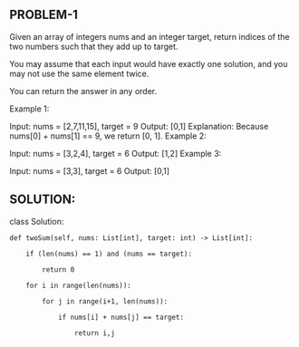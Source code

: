 ## PROBLEM-1

Given an array of integers nums and an integer target, return indices of the two numbers such that they add up to target.

You may assume that each input would have exactly one solution, and you may not use the same element twice.

You can return the answer in any order.

Example 1:

Input: nums = [2,7,11,15], target = 9
Output: [0,1]
Explanation: Because nums[0] + nums[1] == 9, we return [0, 1].
Example 2:

Input: nums = [3,2,4], target = 6
Output: [1,2]
Example 3:

Input: nums = [3,3], target = 6
Output: [0,1]

## SOLUTION:

class Solution:

    def twoSum(self, nums: List[int], target: int) -> List[int]:

        if (len(nums) == 1) and (nums == target):

            return 0

        for i in range(len(nums)):

            for j in range(i+1, len(nums)):

                if nums[i] + nums[j] == target:
                
                    return i,j
        

